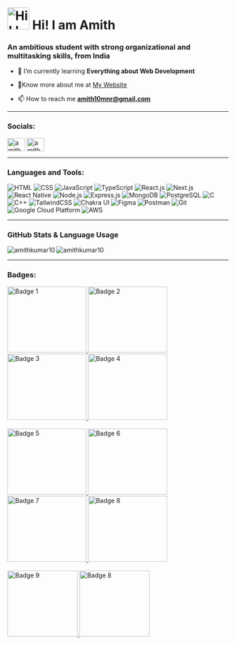 <h1>
  <img src="https://user-images.githubusercontent.com/18350557/176309783-0785949b-9127-417c-8b55-ab5a4333674e.gif" alt="Hi! I am Amith Kumar" width="50" /> Hi! I am Amith
</h1>

<h3>An ambitious student with strong organizational and multitasking skills, from India</h3>

- 🌱 I’m currently learning **Everything about Web Development**

- 🔗Know more about me at <a href="https://amithkumar.vercel.app/" target = "blank">My Website</a>

- 📫 How to reach me **amith10mnr@gmail.com**

---

<h3 align="left">Socials:</h3>
<p align="left">
<a href="https://www.linkedin.com/in/amithkumar-p-radhakrishnan-7179b8283/" target="blank"><img align="center" src="https://raw.githubusercontent.com/rahuldkjain/github-profile-readme-generator/master/src/images/icons/Social/linked-in-alt.svg" alt="amithkumar p. radhakrishnan" height="30" width="40" /></a>
<a href="https://instagram.com/amithkumar_10" target="blank"><img align="center" src="https://raw.githubusercontent.com/rahuldkjain/github-profile-readme-generator/master/src/images/icons/Social/instagram.svg" alt="amithkumar_10" height="30" width="40" /></a>
</p>

---

<h3 align="left">Languages and Tools:</h3>
<p>
  <img src="https://img.shields.io/badge/HTML-E34F26?style=for-the-badge&logo=html5&logoColor=white" alt="HTML" />
  <img src="https://img.shields.io/badge/CSS-1572B6?style=for-the-badge&logo=css3&logoColor=white" alt="CSS" />
  <img src="https://img.shields.io/badge/JavaScript-F7DF1E?style=for-the-badge&logo=javascript&logoColor=black" alt="JavaScript" />
  <img src="https://img.shields.io/badge/TypeScript-3178C6?style=for-the-badge&logo=typescript&logoColor=white" alt="TypeScript" />
  <img src="https://img.shields.io/badge/React.js-20232A?style=for-the-badge&logo=react&logoColor=61DAFB" alt="React.js" />
  <img src="https://img.shields.io/badge/Next.js-000000?style=for-the-badge&logo=next.js&logoColor=white" alt="Next.js" />
<img src="https://img.shields.io/badge/React%20Native-6E56CF?style=for-the-badge&logo=react&logoColor=white" alt="React Native" />



  <img src="https://img.shields.io/badge/Node.js-43853D?style=for-the-badge&logo=node.js&logoColor=white" alt="Node.js" />
  <img src="https://img.shields.io/badge/Express.js-404D59?style=for-the-badge" alt="Express.js" />
  <img src="https://img.shields.io/badge/MongoDB-4EA94B?style=for-the-badge&logo=mongodb&logoColor=white" alt="MongoDB" />
<img src="https://img.shields.io/badge/PostgreSQL-336791?style=for-the-badge&logo=postgresql&logoColor=white" alt="PostgreSQL" />
  <img src="https://img.shields.io/badge/C-A8B9CC?style=for-the-badge&logo=c&logoColor=black" alt="C" />
  <img src="https://img.shields.io/badge/C++-00599C?style=for-the-badge&logo=c%2B%2B&logoColor=white" alt="C++" />
  <img src="https://img.shields.io/badge/Tailwind_CSS-38B2AC?style=for-the-badge&logo=tailwind-css&logoColor=white" alt="TailwindCSS" />
  <img src="https://img.shields.io/badge/Chakra_UI-319795?style=for-the-badge&logo=chakra-ui&logoColor=white" alt="Chakra UI" />
  <img src="https://img.shields.io/badge/Figma-000000?style=for-the-badge&logo=figma&logoColor=white" alt="Figma" />
  <img src="https://img.shields.io/badge/Postman-FF6C37?style=for-the-badge&logo=postman&logoColor=white" alt="Postman" />
  <img src="https://img.shields.io/badge/-Git-F05032?style=for-the-badge&logo=git&logoColor=white" alt="Git" />
  <img src="https://img.shields.io/badge/Google_Cloud-4285F4?style=for-the-badge&logo=google-cloud&logoColor=white" alt="Google Cloud Platform" />
  <img src="https://img.shields.io/badge/AWS-232F3E?style=for-the-badge&logo=amazon&logoColor=white" alt="AWS" />
</p>

---

<h3>GitHub Stats & Language Usage</h3>
<p>
  <img align="left" src="https://github-readme-stats.vercel.app/api/top-langs?username=amithkumar10&show_icons=true&locale=en&layout=compact" alt="amithkumar10" />
  <img align="center" src="https://github-readme-stats.vercel.app/api?username=amithkumar10&show_icons=true&locale=en&cache_seconds=0" alt="amithkumar10" />
</p>

---

<p align="left">
<h3 align="left">Badges:</h3>

<div >
    <a href="https://www.cloudskillsboost.google/public_profiles/6f30bb49-04d5-4b6e-99ad-212d9c2034bf/badges/5737532">
        <img height="150px" width="180px" src="https://cdn.qwiklabs.com/dGJj9QGPM0XKy1XJZwIrl5HAzGkopR5n8J5Ex1HzNUs%3D" alt="Badge 1">
    </a>
    <a href="https://www.cloudskillsboost.google/public_profiles/6f30bb49-04d5-4b6e-99ad-212d9c2034bf/badges/5858180">
        <img height="150px" width="180px" src="https://cdn.qwiklabs.com/pfbHZIL5bmVEy0ZFJn5bzkHpbUVefMti4xbbGoCOh9s%3D" alt="Badge 2">
    </a>
    <a href="https://www.cloudskillsboost.google/public_profiles/6f30bb49-04d5-4b6e-99ad-212d9c2034bf/badges/5843993">
        <img height="150px" width="180px" src="https://cdn.qwiklabs.com/Nef4drGnjz5nOQCgSjdcV5Fhl%2FzJAyNrNfWZ4AQ1xL0%3D" alt="Badge 3">
    </a>
    <a href="https://www.cloudskillsboost.google/public_profiles/6f30bb49-04d5-4b6e-99ad-212d9c2034bf/badges/5823287">
        <img height="150px" width="180px" src="https://cdn.qwiklabs.com/hJUAG%2BgAxYxJ3Scj0ch7p3n3TWZA%2BHOMtMkX2F%2Fmt3Y%3D" alt="Badge 4">
    </a>
</div>

<br>

<div>
    <a href="https://www.cloudskillsboost.google/public_profiles/6f30bb49-04d5-4b6e-99ad-212d9c2034bf/badges/5804868">
        <img height="150px" width="180px" src="https://cdn.qwiklabs.com/TbOoOcpQdNxRawSvSE3K5cbakxBmki8F%2FgjwN6yKY98%3D" alt="Badge 5">
    </a>
    <a href="https://www.cloudskillsboost.google/public_profiles/6f30bb49-04d5-4b6e-99ad-212d9c2034bf/badges/5844831">
        <img height="150px" width="180px" src="https://cdn.qwiklabs.com/OT8k8pRRu%2ForDqpfuMIwyglzX14PyLPFHd2FNRS0Ifc%3D" alt="Badge 6">
    </a>
    <a href="https://www.cloudskillsboost.google/public_profiles/6f30bb49-04d5-4b6e-99ad-212d9c2034bf/badges/5858181">
        <img height="150px" width="180px" src="https://cdn.qwiklabs.com/6QsPX5Wdg0eHWFed3ZKTbX2c88yVFGgaWPlYt%2BJdp4Q%3D" alt="Badge 7">
    </a>
    <a href="https://www.cloudskillsboost.google/public_profiles/6f30bb49-04d5-4b6e-99ad-212d9c2034bf/badges/5858354">
        <img height="150px" width="180px" src="https://cdn.qwiklabs.com/SOUHCWvev6HmfC5QztXJd%2BCkSK8%2B3WGWg%2BF%2Fww%2FfqXA%3D" alt="Badge 8">
    </a>
</div>

<br>

<div>
    <a href="https://www.cloudskillsboost.google/public_profiles/6f30bb49-04d5-4b6e-99ad-212d9c2034bf/badges/5859064">
        <img height="150px" width="160px" src="https://cdn.qwiklabs.com/WlxuAP5%2FfVCEXdaQuf7pGIFM8sDgjZ1Q0TSFlRpJofQ%3D" alt="Badge 9">
    </a>
   <a href="https://badgr.com/public/assertions/mqLuXdvATIiwlmW9dgLdXg?identity__email=amith10mnr@gmail.com">
        <img height="150px" width="160px" src="https://cc.sj-cdn.net/instructor/3d8458f2k85sh-postman/courses/1a8b8cdxvqjxq/promo-image.1676069333.png" alt="Badge 8">
    </a>
</div>
   </p>

    
